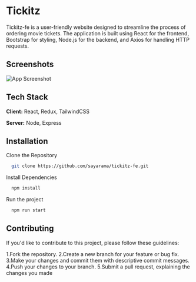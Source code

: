 
# Tickitz

Tickitz-fe is a user-friendly website designed to streamline the process of ordering movie tickets. The application is built using React for the frontend, Bootstrap for styling, Node.js for the backend, and Axios for handling HTTP requests.




## Screenshots

![App Screenshot](https://i.ibb.co/JCBqYHN/Tickitz.png)


## Tech Stack

**Client:** React, Redux, TailwindCSS

**Server:** Node, Express


## Installation

Clone the Repository

```bash
  git clone https://github.com/sayarama/tickitz-fe.git
```

Install Dependencies
```bash
  npm install
```

Run the project

```bash
  npm run start
```

## Contributing

If you'd like to contribute to this project, please follow these guidelines:

1.Fork the repository.
2.Create a new branch for your feature or bug fix.
3.Make your changes and commit them with descriptive commit messages.
4.Push your changes to your branch.
5.Submit a pull request, explaining the changes you made

